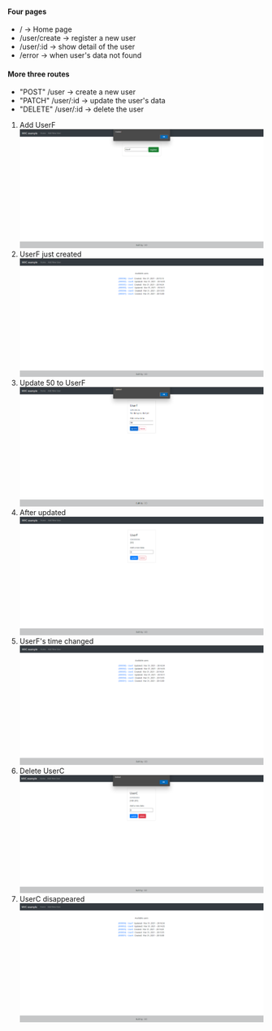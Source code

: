 #### Four pages
- / -> Home page
- /user/create -> register a new user
- /user/:id -> show detail of the user
- /error -> when user's data not found

#### More three routes
- "POST" /user -> create a new user
- "PATCH" /user/:id -> update the user's data
- "DELETE" /user/:id -> delete the user

1) Add UserF
![s1](screenshots/s1.png "s1")
2) UserF just created
![s2](screenshots/s2.png "s2")
3) Update 50 to UserF
![s3](screenshots/s3.png "s3")
4) After updated
![s4](screenshots/s4.png "s4")
5) UserF's time changed
![s5](screenshots/s5.png "s5")
6) Delete UserC
![s6](screenshots/s6.png "s6")
7) UserC disappeared
![s7](screenshots/s7.png "s7")
